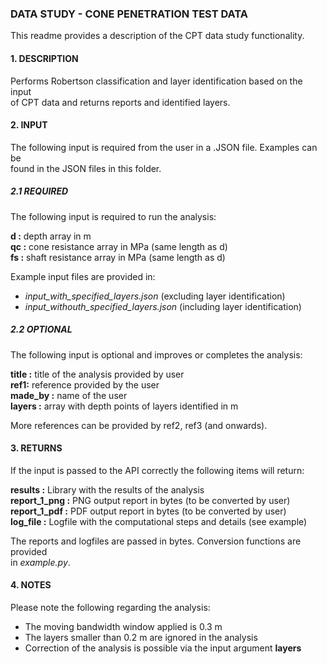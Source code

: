### **DATA STUDY - CONE PENETRATION TEST DATA**


This readme provides a description of the CPT data study functionality.

#### **1. DESCRIPTION**

Performs Robertson classification and layer identification based on the input   
of CPT data and returns reports and identified layers.

#### **2. INPUT**

The following input is required from the user in a .JSON file. Examples can be   
found in the JSON files in this folder.

##### **2.1 REQUIRED**

The following input is required to run the analysis:

**d :**  depth array in m   
**qc :** cone resistance array in MPa (same length as d)   
**fs :** shaft resistance array in MPa (same length as d)

Example input files are provided in:

* *input_with_specified_layers.json* (excluding layer identification)
* *input_withouth_specified_layers.json* (including layer identification)

##### **2.2 OPTIONAL**

The following input is optional and improves or completes the analysis:

**title :** title of the analysis provided by user  
**ref1:** reference provided by the user  
**made_by :** name of the user  
**layers :** array with depth points of layers identified in m

More references can be provided by ref2, ref3 (and onwards).

#### **3. RETURNS**

If the input is passed to the API correctly the following items will return:

**results :** Library with the results of the analysis   
**report_1_png :** PNG output report in bytes (to be converted by user)   
**report_1_pdf :** PDF output report in bytes (to be converted by user)   
**log_file :** Logfile with the computational steps and details (see example)

The reports and logfiles are passed in bytes. Conversion functions are provided   
in *example.py*.


#### **4. NOTES**

Please note the following regarding the analysis:

* The moving bandwidth window applied is 0.3 m
* The layers smaller than 0.2 m are ignored in the analysis
* Correction of the analysis is possible via the input argument **layers**

